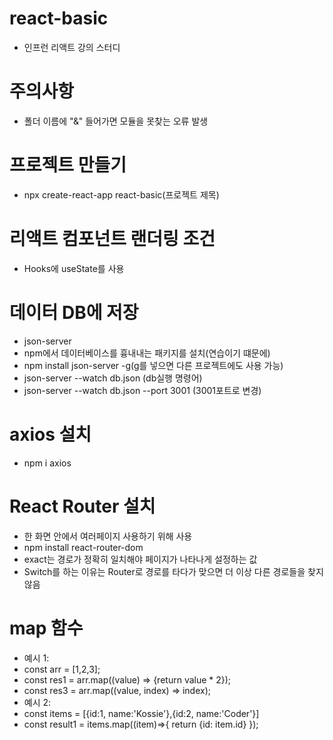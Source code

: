 # react-basic
- 인프런 리액트 강의 스터디 

# 주의사항 
- 폴더 이름에 "&" 들어가면 모듈을 못찾는 오류 발생 

# 프로젝트 만들기 
- npx create-react-app react-basic(프로젝트 제목)

# 리액트 컴포넌트 랜더링 조건
- Hooks에 useState를 사용

# 데이터 DB에 저장 
- json-server
- npm에서 데이터베이스를 흉내내는 패키지를 설치(연습이기 떄문에)
- npm install json-server -g(g를 넣으면 다른 프로젝트에도 사용 가능)
- json-server --watch db.json (db실행 명령어)
- json-server --watch db.json --port 3001 (3001포트로 변경)

# axios 설치 
- npm i axios

# React Router 설치 
- 한 화면 안에서 여러페이지 사용하기 위해 사용
- npm install react-router-dom
- exact는 경로가 정확히 일치해야 페이지가 나타나게 설정하는 값
- Switch를 하는 이유는 Router로 경로를 타다가 맞으면 더 이상 다른 경로들을 찾지 않음

# map 함수 
- 예시 1:
- const arr = [1,2,3];
- const res1 = arr.map((value) => {return value * 2});
- const res3 = arr.map((value, index) => index);
- 예시 2: 
- const items = [{id:1, name:'Kossie'},{id:2, name:'Coder'}]
- const result1 = items.map((item)=>{
    return {id: item.id}
});
